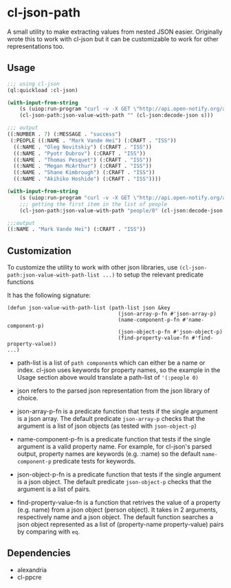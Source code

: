 # cl-json-path

A small utility to make extracting values from nested JSON easier. Originally wrote this to work with cl-json but it can be customizable to work for other representations too.

## Usage

```lisp 
;;; using cl-json
(ql:quickload :cl-json)

(with-input-from-string 
    (s (uiop:run-program "curl -v -X GET \"http://api.open-notify.org/astros.json\"" :output :string))
    (cl-json-path:json-value-with-path "" (cl-json:decode-json s)))

;;; output
((:NUMBER . 7) (:MESSAGE . "success")
 (:PEOPLE ((:NAME . "Mark Vande Hei") (:CRAFT . "ISS"))
  ((:NAME . "Oleg Novitskiy") (:CRAFT . "ISS"))
  ((:NAME . "Pyotr Dubrov") (:CRAFT . "ISS"))
  ((:NAME . "Thomas Pesquet") (:CRAFT . "ISS"))
  ((:NAME . "Megan McArthur") (:CRAFT . "ISS"))
  ((:NAME . "Shane Kimbrough") (:CRAFT . "ISS"))
  ((:NAME . "Akihiko Hoshide") (:CRAFT . "ISS"))))

(with-input-from-string 
    (s (uiop:run-program "curl -v -X GET \"http://api.open-notify.org/astros.json\"" :output :string))
    ;;; getting the first item in the list of people
    (cl-json-path:json-value-with-path "people/0" (cl-json:decode-json s)))

;;;output
((:NAME . "Mark Vande Hei") (:CRAFT . "ISS"))
```

## Customization

To customize the utility to work with other json libraries, use
`(cl-json-path:json-value-with-path-list ...)` to setup the relevant predicate functions

It has the following signature:
```
(defun json-value-with-path-list (path-list json &key
                                    (json-array-p-fn #'json-array-p)
                                    (name-component-p-fn #'name-component-p)
                                    (json-object-p-fn #'json-object-p)
                                    (find-property-value-fn #'find-property-value))
...)
```
- path-list is a list of `path component`s which can either be a name or index. cl-json uses keywords for property names, so the example in the Usage section above would translate a path-list of `'(:people 0)`

- json refers to the parsed json representation from the json library of choice.

- json-array-p-fn is a predicate function that tests if the single argument is a json array. The default predicate `json-array-p` checks that the argument is a list of json objects (as tested with `json-object-p`) 

- name-component-p-fn is a predicate function that tests if the single argument is a valid property name. For example, for cl-json's parsed output, property names are keywords (e.g. :name) so the default `name-component-p` predicate tests for keywords.

- json-object-p-fn is a predicate function that tests if the single argument is a json object. The default predicate 
`json-object-p` checks that the argument is a list of pairs.  

- find-property-value-fn is a function that retrives the value of a property (e.g. name) from a json object (person object). It takes in 2 arguments, respectively name and a json object. The default function searches a json object represented as a list of (property-name property-value) pairs by comparing with `eq`. 

## Dependencies
- alexandria
- cl-ppcre

